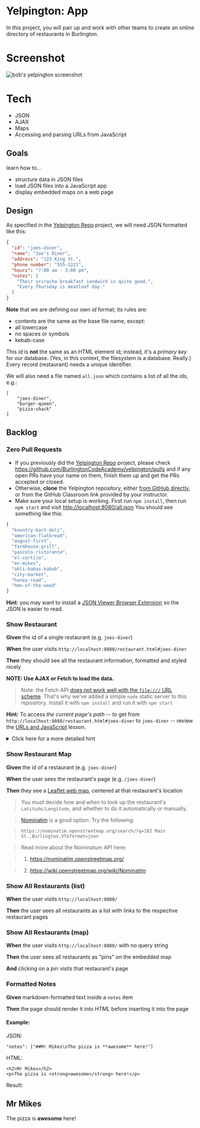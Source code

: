 # Yelpington: App

In this project, you will pair up and work with other teams to create an online directory of restaurants in Burlington.

# Screenshot

![bob's yelpington screenshot](yelpington-screenshot.png)

# Tech

* JSON
* AJAX
* Maps
* Accessing and parsing URLs from JavaScript

## Goals

learn how to...

* structure data in JSON files
* load JSON files into a JavaScript app
* display embedded maps on a web page

## Design

As specified in the [Yelpington Repo](./yelpington_repo) project, we will need JSON formatted like this:

```json
{
  "id": "joes-diner",
  "name": "Joe's Diner",
  "address": "123 King St.",
  "phone number": "555-1221",
  "hours": "7:00 am - 3:00 pm",
  "notes": [
    "Their sriracha breakfast sandwich is quite good.",
    "Every Thursday is meatloaf day."
  ]
}
```

**Note** that we are defining our own *id* format; its rules are:

* contents are the same as the base file name, except:
* all lowercase
* no spaces or symbols
* kebab-case

This *id* is **not** the same as an HTML element id; instead, it's a *primary key* for our
database. (Yes, in this context, the filesystem is a database. Really.) Every record (restaurant)
needs a unique identifier.

We will also need a file named `all.json` which contains a list of all the ids, e.g.:

```
[
    "joes-diner",
    "burger-queen",
    "pizza-shack"
]
```


## Backlog

<!--BOX-->

### Zero Pull Requests

* If you previously did the [Yelpington Repo](yelpington_repo) project, please check <https://github.com/BurlingtonCodeAcademy/yelpington/pulls> and if any open PRs have your name on them, finish them up and get the PRs accepted or closed.
* Otherwise, **clone** the Yelpington repository, either [from GitHub directly](https://github.com/BurlingtonCodeAcademy/yelpington), or from the GitHub Classroom link provided by your instructor.
* Make sure your local setup is working. First run `npm install`, then run `npm start` and visit <http://localhost:8080/all.json> You should see something like this:

```javascript
[
  "kountry-kart-deli",
  "american-flatbread",
  "august-first",
  "farmhouse-grill",
  "pascolo-ristorante",
  "el-cortijo",
  "mr-mikes",
  "ahli-babas-kabob",
  "city-market",
  "honey-road",
  "hen-of-the-wood"
]
```

**Hint**: you may want to install a [JSON Viewer Browser Extension](/lessons/javascript/json#anchor/viewing_json_in_browser) so the JSON is easier to read.

### Show Restaurant

**Given** the id of a single restaurant (e.g. `joes-diner`)

**When** the user visits `http://localhost:8080/restaurant.html#joes-diner`

**Then** they should see all the restaurant information, formatted and styled nicely

**NOTE: Use AJAX or Fetch to load the data.**

> Note: the Fetch API [does not work well with the `file:///` URL scheme](https://github.com/github/fetch/pull/92).
> That's why we've added a simple `node` static server to this repository.
> Install it with `npm install` and run it with `npm start`

**Hint:** To access *the current page's path* -- to get from `http://localhost:8080/restaurant.html#joes-diner` to `joes-diner` -- review the [URLs and JavaScript](/lessons/client-side-coding/urls_and_javascript) lesson.
<details>
<summary>
Click here for a more detailed hint
</summary>

```
let name = document.location.hash.slice(1)
```

(`slice(1)` removes the `#` from the `hash` field of the `document.location` URL object.)
</details>


### Show Restaurant Map

**Given** the id of a restaurant (e.g. `joes-diner`)

**When** the user sees the restaurant's page (e.g. `/joes-diner`)

**Then** they see a [Leaflet web map](/lessons/client_side_coding/interactive_mapping), centered at that restaurant's location

> You must decide *how* and *when* to look up the restaurant's `Latitude/Longitude`, and
> whether to do it automatically or manually.

> [Nominatim](https://nominatim.openstreetmap.org/) is a good option. Try the following:

> `https://nominatim.openstreetmap.org/search/?q=182 Main St.,Burlington,VT&format=json`

> Read more about the Nominatum API here:

> 1. https://nominatim.openstreetmap.org/

> 2. https://wiki.openstreetmap.org/wiki/Nominatim

### Show All Restaurants (list)

**When** the user visits `http://localhost:8080/`

**Then** the user sees all restaurants as a list with links to the respective restaurant pages

### Show All Restaurants (map)

**When** the user visits `http://localhost:8080/` with no query string

**Then** the user sees all restaurants as "pins" on the embedded map

**And** clicking on a pin visits that restaurant's page

### Formatted Notes

**Given** markdown-formatted text inside a `notes` item

**Then** the page should render it *into HTML* before inserting it into the page

#### Example:

JSON:

```
"notes": ["##Mr Mikes\nThe pizza is **awesome** here!"]
```

HTML:

```
<h2>Mr Mikes</h2>
<p>The pizza is <strong>awesome</strong> here!</p>
```

Result:

## Mr Mikes

The pizza is **awesome** here!
